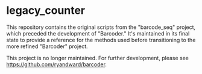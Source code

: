 # legacy_counter

This repository contains the original scripts from the "barcode_seq" project, which preceded the development of "Barcoder." It's maintained in its final state to provide a reference for the methods used before transitioning to the more refined "Barcoder" project.

This project is no longer maintained. For further development, please see https://github.com/ryandward/barcoder.
